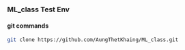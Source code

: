 ### ML_class Test Env
#### git commands
```bash
git clone https://github.com/AungThetKhaing/ML_class.git

```
